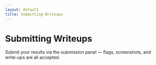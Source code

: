 ```yaml
---
layout: default
title: Submitting Writeups
---
```


# Submitting Writeups

Submit your results via the submission panel — flags, screenshots, and write-ups are all accepted.
